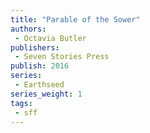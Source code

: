 ```yaml
---
title: "Parable of the Sower"
authors: 
 - Octavia Butler
publishers:
 - Seven Stories Press
publish: 2016
series:
 - Earthseed
series_weight: 1
tags: 
 - sff
---
```

